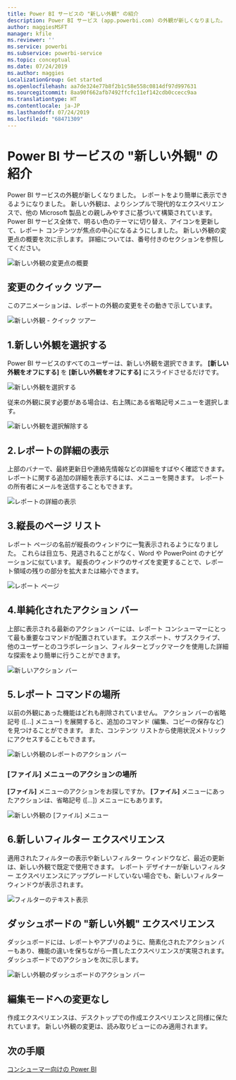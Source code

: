 ```yaml
---
title: Power BI サービスの "新しい外観" の紹介
description: Power BI サービス (app.powerbi.com) の外観が新しくなりました。 この記事では、新しい外観を使用してレポートを操作する方法について説明します。
author: maggiesMSFT
manager: kfile
ms.reviewer: ''
ms.service: powerbi
ms.subservice: powerbi-service
ms.topic: conceptual
ms.date: 07/24/2019
ms.author: maggies
LocalizationGroup: Get started
ms.openlocfilehash: aa7de324e77b8f2b1c58e558c0814df97d997631
ms.sourcegitcommit: 8aa90f662afb7492ffcfc11ef142cdb0ccecc9aa
ms.translationtype: HT
ms.contentlocale: ja-JP
ms.lasthandoff: 07/24/2019
ms.locfileid: "68471309"
---
```

# <a name="navigate-the-new-look-of-the-power-bi-service"></a>Power BI サービスの "新しい外観" の紹介

Power BI サービスの外観が新しくなりました。 レポートをより簡単に表示できるようになりました。 新しい外観は、よりシンプルで現代的なエクスペリエンスで、他の Microsoft 製品との親しみやすさに基づいて構築されています。 Power BI サービス全体で、明るい色のテーマに切り替え、アイコンを更新して、レポート コンテンツが焦点の中心になるようにしました。 新しい外観の変更点の概要を次に示します。 詳細については、番号付きのセクションを参照してください。

![新しい外観の変更点の概要](media/service-new-look/power-bi-new-look-changes.png)

## <a name="quick-tour-of-the-changes"></a>変更のクイック ツアー

このアニメーションは、レポートの外観の変更をその動きで示しています。

![新しい外観 - クイック ツアー](media/service-new-look/power-bi-new-look-quick-tour.gif)

## <a name="1-opt-in-to-the-new-look"></a>1.新しい外観を選択する

Power BI サービスのすべてのユーザーは、新しい外観を選択できます。 **[新しい外観をオフにする]** を **[新しい外観をオフにする]** にスライドさせるだけです。

![新しい外観を選択する](media/service-new-look/power-bi-new-look-off.png)

従来の外観に戻す必要がある場合は、右上隅にある省略記号メニューを選択します。

![新しい外観を選択解除する](media/service-new-look/power-bi-new-look-on.png)

## <a name="2-view-report-details"></a>2.レポートの詳細の表示 

上部のバナーで、最終更新日や連絡先情報などの詳細をすばやく確認できます。  レポートに関する追加の詳細を表示するには、メニューを開きます。 レポートの所有者にメールを送信することもできます。

![レポートの詳細の表示](media/service-new-look/power-bi-new-look-metadata.png)

## <a name="3-vertical-list-of-pages"></a>3.縦長のページ リスト 
レポート ページの名前が縦長のウィンドウに一覧表示されるようになりました。 これらは目立ち、見逃されることがなく、Word や PowerPoint のナビゲーションに似ています。 縦長のウィンドウのサイズを変更することで、レポート領域の残りの部分を拡大または縮小できます。

![レポート ページ](media/service-new-look/power-bi-new-look-report-pages.png)

## <a name="4-simplified-action-bar"></a>4.単純化されたアクション バー 

上部に表示される最新のアクション バーには、レポート コンシューマーにとって最も重要なコマンドが配置されています。 エクスポート、サブスクライブ、他のユーザーとのコラボレーション、フィルターとブックマークを使用した詳細な探索をより簡単に行うことができます。

![新しいアクション バー](media/service-new-look/power-bi-new-look-action-bar.png)

## <a name="5-where-are-the-report-commands"></a>5.レポート コマンドの場所

以前の外観にあった機能はどれも削除されていません。 アクション バーの省略記号 ([...] メニュー) を展開すると、追加のコマンド (編集、コピーの保存など) を見つけることができます。 また、コンテンツ リストから使用状況メトリックにアクセスすることもできます。

![新しい外観のレポートのアクション バー](media/service-new-look/power-bi-report-action-bar-new-look.gif)

### <a name="where-are-file-menu-actions"></a>[ファイル] メニューのアクションの場所

**[ファイル]** メニューのアクションをお探しですか。 **[ファイル]** メニューにあったアクションは、省略記号 ([...]) メニューにもあります。 

![新しい外観の [ファイル] メニュー](media/service-new-look/power-bi-file-menu-new-look.gif)

## <a name="6-new-filter-experience"></a>6.新しいフィルター エクスペリエンス

適用されたフィルターの表示や新しいフィルター ウィンドウなど、最近の更新は、新しい外観で既定で使用できます。 レポート デザイナーが新しいフィルター エクスペリエンスにアップグレードしていない場合でも、新しいフィルター ウィンドウが表示されます。

![フィルターのテキスト表示](media/service-new-look/power-bi-new-look-filters.png)

## <a name="dashboard-new-look-experience"></a>ダッシュボードの "新しい外観" エクスペリエンス 

ダッシュボードには、レポートやアプリのように、簡素化されたアクション バーもあり、機能の違いを保ちながら一貫したエクスペリエンスが実現されます。 ダッシュボードでのアクションを次に示します。
 
![新しい外観のダッシュボードのアクション バー](media/service-new-look/power-bi-dashboard-action-bar-new-look.gif)

## <a name="no-changes-to-edit-mode"></a>編集モードへの変更なし 

作成エクスペリエンスは、デスクトップでの作成エクスペリエンスと同様に保たれています。 新しい外観の変更は、読み取りビューにのみ適用されます。

## <a name="next-steps"></a>次の手順

[コンシューマー向けの Power BI](consumer/end-user-consumer.md)
